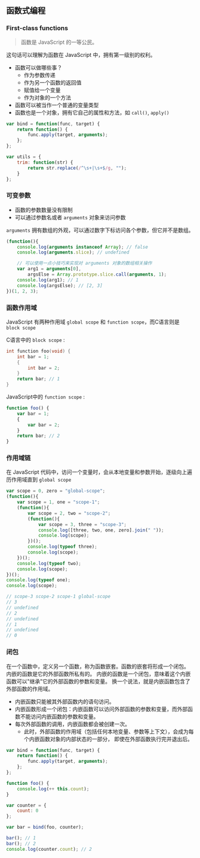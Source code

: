 
## 函数式编程

### First-class functions

> 函数是 JavaScript 的一等公民。

这句话可以理解为函数在 JavaScript 中，拥有第一级别的权利。

+ 函数可以做哪些事？
	+ 作为参数传递
	+ 作为另一个函数的返回值
	+ 赋值给一个变量
	+ 作为对象的一个方法
+ 函数可以被当作一个普通的变量类型
+ 函数也是一个对象，拥有它自己的属性和方法，如 `call()`, `apply()`

```javascript
var bind = function(func, target) {
	return function() {
		func.apply(target, arguments);
	};
};

var utils = {
	trim: function(str) {
		return str.replace(/^\s+|\s+$/g, "");
	}
};
```

### 可变参数

+ 函数的参数数量没有限制
+ 可以通过参数名或者 `arguments` 对象来访问参数

`arguments` 拥有数组的外观，可以通过数字下标访问各个参数，但它并不是数组。

```javascript
(function(){
	console.log(arguments instanceof Array); // false
	console.log(arguments.slice); // undefined

	// 可以使用一点小技巧来实现对 arguments 对象的数组相关操作
	var arg1 = arguments[0],
		argsElse = Array.prototype.slice.call(arguments, 1);
	console.log(arg1); // 1
	console.log(argsElse); // [2, 3]
})(1, 2, 3);
```

### 函数作用域

JavaScript 有两种作用域 `global scope` 和 `function scope`，而C语言则是 `block scope`

C语言中的 `block scope` :

```c
int function foo(void) {
	int bar = 1;
	{
		int bar = 2;
	}
	return bar; // 1
}
```

JavaScript中的 `function scope` :

```javascript
function foo() {
	var bar = 1;
	{
		var bar = 2;
	}
	return bar; // 2
}
```

### 作用域链

在 JavaScript 代码中，访问一个变量时，会从本地变量和参数开始，逐级向上遍历作用域直到 `global scope`

```javascript
var scope = 0, zero = "global-scope";
(function(){
	var scope = 1, one = "scope-1";
	(function(){
		var scope = 2, two = "scope-2";
		(function(){
			var scope = 3, three = "scope-3";
			console.log([three, two, one, zero].join(" "));
			console.log(scope);
		})();
		console.log(typeof three);
		console.log(scope);
	})();
	console.log(typeof two);
	console.log(scope);
})();
console.log(typeof one);
console.log(scope);

// scope-3 scope-2 scope-1 global-scope
// 3
// undefined
// 2
// undefined
// 1
// undefined
// 0
```

### 闭包

在一个函数中，定义另一个函数，称为函数嵌套。函数的嵌套将形成一个闭包。
内嵌的函数是它的外部函数所私有的。
内嵌的函数是一个闭包，意味着这个内嵌函数可以"继承"它的外部函数的参数和变量。
换一个说法，就是内嵌函数包含了外部函数的作用域。

+ 内嵌函数只能被其外部函数内的语句访问。
+ 内嵌函数形成一个闭包：内嵌函数可以访问外部函数的参数和变量，而外部函数不能访问内嵌函数的参数和变量。
+ 每次外部函数的调用，内嵌函数都会被创建一次。
	+ 此时，外部函数的作用域（包括任何本地变量、参数等上下文），会成为每个内嵌函数对象的内部状态的一部分，
	  即使在外部函数执行完并退出后。

```javascript
var bind = function(func, target) {
	return function() {
		func.apply(target, arguments);
	};
};

function foo() {
	console.log(++ this.count);
}

var counter = {
	count: 0
};

var bar = bind(foo, counter);

bar(); // 1
bar(); // 2
console.log(counter.count); // 2
```
